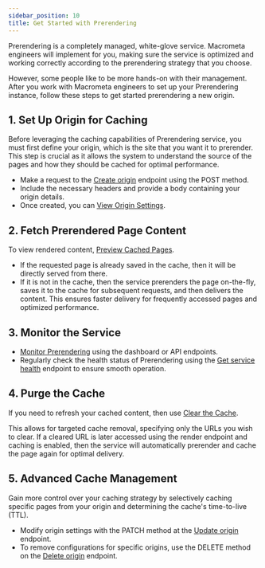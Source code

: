 ```yaml
---
sidebar_position: 10
title: Get Started with Prerendering
---
```


Prerendering is a completely managed, white-glove service. Macrometa engineers will implement for you, making sure the service is optimized and working correctly according to the prerendering strategy that you choose.

However, some people like to be more hands-on with their management. After you work with Macrometa engineers to set up your Prerendering instance, follow these steps to get started prerendering a new origin.

## 1. Set Up Origin for Caching

Before leveraging the caching capabilities of Prerendering service, you must first define your origin, which is the site that you want it to prerender. This step is crucial as it allows the system to understand the source of the pages and how they should be cached for optimal performance.

- Make a request to the [Create origin](/docs/apiPrerendering#/paths/api-prerender-v1-origins/post) endpoint using the POST method.
- Include the necessary headers and provide a body containing your origin details.
- Once created, you can [View Origin Settings](./manage-origins/).

## 2. Fetch Prerendered Page Content

To view rendered content, [Preview Cached Pages](./manage-cache/manage-cache.md#preview-cached-pages).

- If the requested page is already saved in the cache, then it will be directly served from there.
- If it is not in the cache, then the service prerenders the page on-the-fly, saves it to the cache for subsequent requests, and then delivers the content. This ensures faster delivery for frequently accessed pages and optimized performance.

## 3. Monitor the Service

- [Monitor Prerendering](./monitor-prerendering/) using the dashboard or API endpoints.
- Regularly check the health status of Prerendering using the [Get service health](/docs/apiPrerendering#/paths/api-prerender-v1-health/get) endpoint to ensure smooth operation.

## 4. Purge the Cache

If you need to refresh your cached content, then use [Clear the Cache](./manage-cache/manage-cache.md#clear-the-cache).

This allows for targeted cache removal, specifying only the URLs you wish to clear. If a cleared URL is later accessed using the render endpoint and caching is enabled, then the service will automatically prerender and cache the page again for optimal delivery.

## 5. Advanced Cache Management

Gain more control over your caching strategy by selectively caching specific pages from your origin and determining the cache's time-to-live (TTL).

- Modify origin settings with the PATCH method at the [Update origin](/docs/apiPrerendering#/paths/api-prerender-v1-origins-_key/patch) endpoint.
- To remove configurations for specific origins, use the DELETE method on the [Delete origin](/docs/apiPrerendering#/paths/api-prerender-v1-origins-_key/delete) endpoint.
